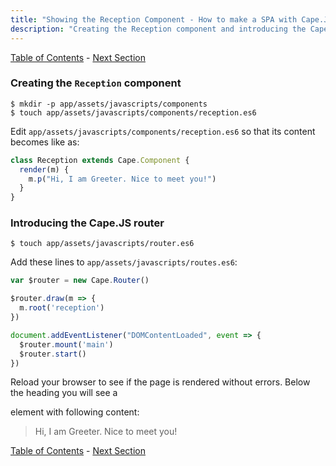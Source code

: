 ```yaml
---
title: "Showing the Reception Component - How to make a SPA with Cape.JS and Rails"
description: "Creating the Reception component and introducing the Cape.JS router."
---
```


[Table of Contents](../) - [Next Section](../04_navigation_among_pages)

### Creating the `Reception` component

```text
$ mkdir -p app/assets/javascripts/components
$ touch app/assets/javascripts/components/reception.es6
```

Edit `app/assets/javascripts/components/reception.es6` so that its content becomes like as:

```javascript
class Reception extends Cape.Component {
  render(m) {
    m.p("Hi, I am Greeter. Nice to meet you!")
  }
}
```

### Introducing the Cape.JS router

```text
$ touch app/assets/javascripts/router.es6
```

Add these lines to `app/assets/javascripts/routes.es6`:

```javascript
var $router = new Cape.Router()

$router.draw(m => {
  m.root('reception')
})

document.addEventListener("DOMContentLoaded", event => {
  $router.mount('main')
  $router.start()
})
```

Reload your browser to see if the page is rendered without errors. Below the heading you will see a <p> element with following content:

> Hi, I am Greeter. Nice to meet you!

[Table of Contents](../) - [Next Section](../04_navigation_among_pages)
